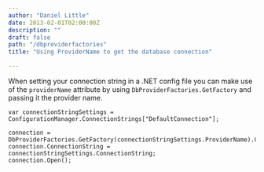 ```yaml
---
author: "Daniel Little"
date: 2013-02-01T02:00:00Z
description: ""
draft: false
path: "/dbproviderfactories"
title: "Using ProviderName to get the database connection"

---
```


When setting your connection string in a .NET config file you can make use of the `providerName` attribute by using `DbProviderFactories.GetFactory` and passing it the provider name. 

	var connectionStringSettings = ConfigurationManager.ConnectionStrings["DefaultConnection"];
    
	connection = DbProviderFactories.GetFactory(connectionStringSettings.ProviderName).CreateConnection();
	connection.ConnectionString = connectionStringSettings.ConnectionString;
	connection.Open();